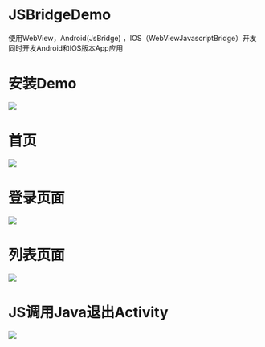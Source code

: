 ﻿# JSBridgeDemo
使用WebView，Android(JsBridge) ，IOS（WebViewJavascriptBridge）开发同时开发Android和IOS版本App应用

 <h1>安装Demo</h1>
    <p>
        <img src="http://7xowu9.com1.z0.glb.clouddn.com/dowJSBridgeDemo.png?attname=&e=1466242103&token=Mqtioyh40Emz8mD7IlD3zO6Ygq1Ngu875mgsI78Y:97Z9imDfB_AmVNCOvFzv0sW_AAA" />
    </p>
    
  <h1>首页</h1>
        <p>
            <img src="http://7xowu9.com1.z0.glb.clouddn.com/JSBridgeDemo1.png?attname=&e=1466239722&token=Mqtioyh40Emz8mD7IlD3zO6Ygq1Ngu875mgsI78Y:xLI5OvWflDrH99TrIwr17OkEfgc" />
        </p>
          <h1>登录页面</h1>
        <p>
            <img src="http://7xowu9.com1.z0.glb.clouddn.com/JSBridgeDemo2.png?attname=&e=1466239722&token=Mqtioyh40Emz8mD7IlD3zO6Ygq1Ngu875mgsI78Y:5J_kK06mbDAYTYVK9mg89RNZ61A" />
        </p>
          <h1>列表页面</h1>
         <p>
            <img src="http://7xowu9.com1.z0.glb.clouddn.com/JSBridgeDemo3.png?attname=&e=1466239723&token=Mqtioyh40Emz8mD7IlD3zO6Ygq1Ngu875mgsI78Y:gb68c_uiX5iegzMs3e6tW-QnGyw" />
        </p>
          <h1>JS调用Java退出Activity</h1>
         <p>
            <img src="http://7xowu9.com1.z0.glb.clouddn.com/JSBridgeDemo4.png?attname=&e=1466239723&token=Mqtioyh40Emz8mD7IlD3zO6Ygq1Ngu875mgsI78Y:m7iX5_V4DVYCxhF5pzCiljPgBT4" />
 </p>

